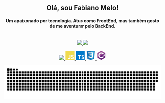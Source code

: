 <section align="center">
  <h1>Olá, sou Fabiano Melo!</h1>  
  <h4>Um apaixonado por tecnologia. Atuo como FrontEnd, mas também gosto de me aventurar pelo BackEnd.</h4>
</section>

<br>

<section align="center">
  <a href="https://github.com/fabmelo">
  <img height="180em" src="https://github-readme-stats.vercel.app/api?username=fabmelo&show_icons=true&theme=dark&include_all_commits=true&count_private=true"/>
  <img height="180em" src="https://github-readme-stats.vercel.app/api/top-langs/?username=fabmelo&layout=compact&langs_count=7&theme=dark"/>
</section>

<br>

<section align="center">
   <img height="30" src="https://clipground.com/images/angularjs-logo-png-1.png">
   <img height="30" src="https://raw.githubusercontent.com/devicons/devicon/master/icons/javascript/javascript-plain.svg">
   <img height="30" src="https://raw.githubusercontent.com/devicons/devicon/master/icons/typescript/typescript-plain.svg"    
   <img height="30" src="https://raw.githubusercontent.com/devicons/devicon/master/icons/html5/html5-original.svg">
   <img height="30" src="https://raw.githubusercontent.com/devicons/devicon/master/icons/css3/css3-original.svg">  
   <img height="30" src="https://raw.githubusercontent.com/devicons/devicon/master/icons/csharp/csharp-original.svg">
</section>

![Snake animation](https://github.com/fabmelo/fabmelo-blob-output/blob/main/github-contribution-grid-snake.svg)
